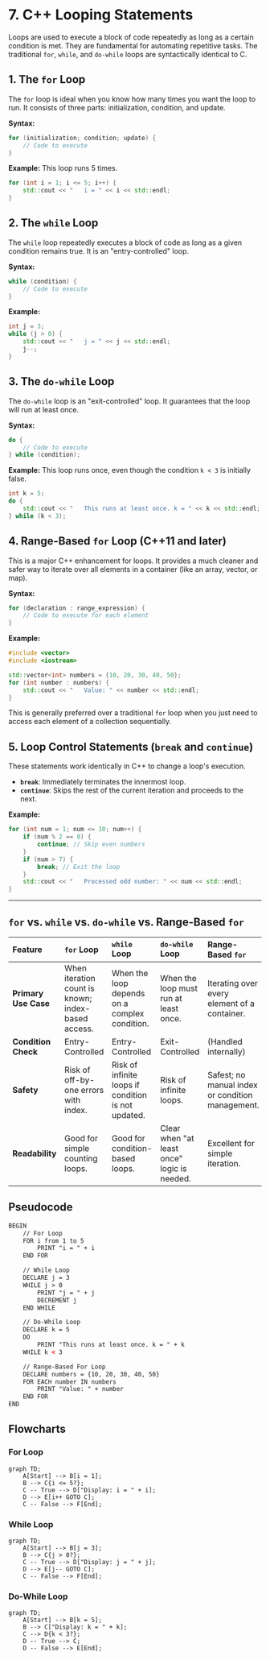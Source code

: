 # 7. C++ Looping Statements

Loops are used to execute a block of code repeatedly as long as a certain condition is met. They are fundamental for automating repetitive tasks. The traditional `for`, `while`, and `do-while` loops are syntactically identical to C.

## 1. The `for` Loop

The `for` loop is ideal when you know how many times you want the loop to run. It consists of three parts: initialization, condition, and update.

**Syntax:**

```cpp
for (initialization; condition; update) {
    // Code to execute
}
```

**Example:** This loop runs 5 times.

```cpp
for (int i = 1; i <= 5; i++) {
    std::cout << "   i = " << i << std::endl;
}
```

## 2. The `while` Loop

The `while` loop repeatedly executes a block of code as long as a given condition remains true. It is an "entry-controlled" loop.

**Syntax:**

```cpp
while (condition) {
    // Code to execute
}
```

**Example:**

```cpp
int j = 3;
while (j > 0) {
    std::cout << "   j = " << j << std::endl;
    j--;
}
```

## 3. The `do-while` Loop

The `do-while` loop is an "exit-controlled" loop. It guarantees that the loop will run at least once.

**Syntax:**

```cpp
do {
    // Code to execute
} while (condition);
```

**Example:** This loop runs once, even though the condition `k < 3` is initially false.

```cpp
int k = 5;
do {
    std::cout << "   This runs at least once. k = " << k << std::endl;
} while (k < 3);
```

## 4. Range-Based `for` Loop (C++11 and later)

This is a major C++ enhancement for loops. It provides a much cleaner and safer way to iterate over all elements in a container (like an array, vector, or map).

**Syntax:**

```cpp
for (declaration : range_expression) {
    // Code to execute for each element
}
```

**Example:**

```cpp
#include <vector>
#include <iostream>

std::vector<int> numbers = {10, 20, 30, 40, 50};
for (int number : numbers) {
    std::cout << "   Value: " << number << std::endl;
}
```

This is generally preferred over a traditional `for` loop when you just need to access each element of a collection sequentially.

## 5. Loop Control Statements (`break` and `continue`)

These statements work identically in C++ to change a loop's execution.

- **`break`**: Immediately terminates the innermost loop.
- **`continue`**: Skips the rest of the current iteration and proceeds to the next.

**Example:**

```cpp
for (int num = 1; num <= 10; num++) {
    if (num % 2 == 0) {
        continue; // Skip even numbers
    }
    if (num > 7) {
        break; // Exit the loop
    }
    std::cout << "   Processed odd number: " << num << std::endl;
}
```

---

## `for` vs. `while` vs. `do-while` vs. Range-Based `for`

| Feature | `for` Loop | `while` Loop | `do-while` Loop | Range-Based `for` |
| :--- | :--- | :--- | :--- | :--- |
| **Primary Use Case** | When iteration count is known; index-based access. | When the loop depends on a complex condition. | When the loop must run at least once. | Iterating over every element of a container. |
| **Condition Check**| Entry-Controlled | Entry-Controlled | Exit-Controlled | (Handled internally) |
| **Safety** | Risk of off-by-one errors with index. | Risk of infinite loops if condition is not updated. | Risk of infinite loops. | Safest; no manual index or condition management. |
| **Readability** | Good for simple counting loops. | Good for condition-based loops. | Clear when "at least once" logic is needed. | Excellent for simple iteration. |

## Pseudocode

```xml
BEGIN
    // For Loop
    FOR i from 1 to 5
        PRINT "i = " + i
    END FOR

    // While Loop
    DECLARE j = 3
    WHILE j > 0
        PRINT "j = " + j
        DECREMENT j
    END WHILE

    // Do-While Loop
    DECLARE k = 5
    DO
        PRINT "This runs at least once. k = " + k
    WHILE k < 3

    // Range-Based For Loop
    DECLARE numbers = {10, 20, 30, 40, 50}
    FOR EACH number IN numbers
        PRINT "Value: " + number
    END FOR
END
```

## Flowcharts

### For Loop

```mermaid
graph TD;
    A[Start] --> B[i = 1];
    B --> C{i <= 5?};
    C -- True --> D["Display: i = " + i];
    D --> E[i++ GOTO C];
    C -- False --> F[End];
```

### While Loop

```mermaid
graph TD;
    A[Start] --> B[j = 3];
    B --> C{j > 0?};
    C -- True --> D["Display: j = " + j];
    D --> E[j-- GOTO C];
    C -- False --> F[End];
```

### Do-While Loop

```mermaid
graph TD;
    A[Start] --> B[k = 5];
    B --> C["Display: k = " + k];
    C --> D{k < 3?};
    D -- True --> C;
    D -- False --> E[End];
```
